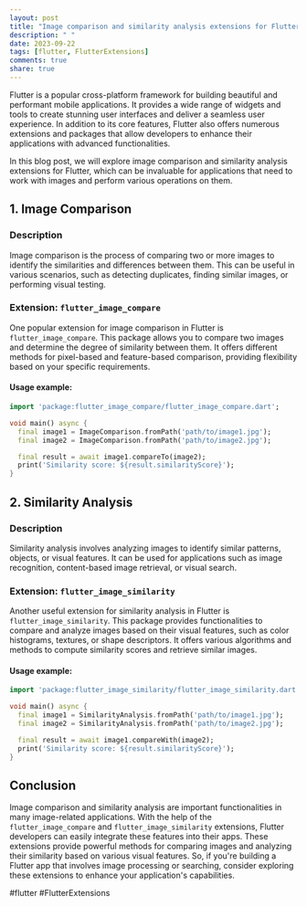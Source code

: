 ```yaml
---
layout: post
title: "Image comparison and similarity analysis extensions for Flutter"
description: " "
date: 2023-09-22
tags: [flutter, FlutterExtensions]
comments: true
share: true
---
```


Flutter is a popular cross-platform framework for building beautiful and performant mobile applications. It provides a wide range of widgets and tools to create stunning user interfaces and deliver a seamless user experience. In addition to its core features, Flutter also offers numerous extensions and packages that allow developers to enhance their applications with advanced functionalities.

In this blog post, we will explore image comparison and similarity analysis extensions for Flutter, which can be invaluable for applications that need to work with images and perform various operations on them.

## 1. Image Comparison

### Description
Image comparison is the process of comparing two or more images to identify the similarities and differences between them. This can be useful in various scenarios, such as detecting duplicates, finding similar images, or performing visual testing.

### Extension: `flutter_image_compare`

One popular extension for image comparison in Flutter is `flutter_image_compare`. This package allows you to compare two images and determine the degree of similarity between them. It offers different methods for pixel-based and feature-based comparison, providing flexibility based on your specific requirements.

#### Usage example:

```dart
import 'package:flutter_image_compare/flutter_image_compare.dart';

void main() async {
  final image1 = ImageComparison.fromPath('path/to/image1.jpg');
  final image2 = ImageComparison.fromPath('path/to/image2.jpg');

  final result = await image1.compareTo(image2);
  print('Similarity score: ${result.similarityScore}');
}
```

## 2. Similarity Analysis

### Description
Similarity analysis involves analyzing images to identify similar patterns, objects, or visual features. It can be used for applications such as image recognition, content-based image retrieval, or visual search.

### Extension: `flutter_image_similarity`

Another useful extension for similarity analysis in Flutter is `flutter_image_similarity`. This package provides functionalities to compare and analyze images based on their visual features, such as color histograms, textures, or shape descriptors. It offers various algorithms and methods to compute similarity scores and retrieve similar images.

#### Usage example:

```dart
import 'package:flutter_image_similarity/flutter_image_similarity.dart';

void main() async {
  final image1 = SimilarityAnalysis.fromPath('path/to/image1.jpg');
  final image2 = SimilarityAnalysis.fromPath('path/to/image2.jpg');

  final result = await image1.compareWith(image2);
  print('Similarity score: ${result.similarityScore}');
}
```

## Conclusion

Image comparison and similarity analysis are important functionalities in many image-related applications. With the help of the `flutter_image_compare` and `flutter_image_similarity` extensions, Flutter developers can easily integrate these features into their apps. These extensions provide powerful methods for comparing images and analyzing their similarity based on various visual features. So, if you're building a Flutter app that involves image processing or searching, consider exploring these extensions to enhance your application's capabilities.

#flutter #FlutterExtensions